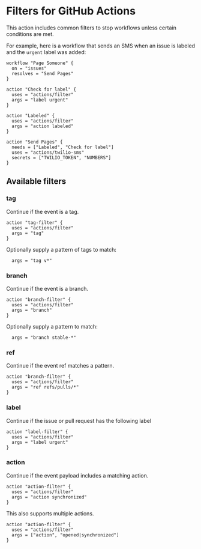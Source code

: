 # Filters for GitHub Actions

This action includes common filters to stop workflows unless certain conditions are met.

For example, here is a workflow that sends an SMS when an issue is labeled and the `urgent` label was added:

```workflow
workflow "Page Someone" {
  on = "issues"
  resolves = "Send Pages"
}

action "Check for label" {
  uses = "actions/filter"
  args = "label urgent"
}

action "Labeled" {
  uses = "actions/filter"
  args = "action labeled"
}

action "Send Pages" {
  needs = ["Labeled", "Check for label"]
  uses = "actions/twilio-sms"
  secrets = ["TWILIO_TOKEN", "NUMBERS"]
}
```

## Available filters

### tag

Continue if the event is a tag.

```workflow
action "tag-filter" {
  uses = "actions/filter"
  args = "tag"
}
```

Optionally supply a pattern of tags to match:

```workflow
  args = "tag v*"
```

### branch

Continue if the event is a branch.

```workflow
action "branch-filter" {
  uses = "actions/filter"
  args = "branch"
}
```

Optionally supply a pattern to match:

```workflow
  args = "branch stable-*"
```

### ref

Continue if the event ref matches a pattern.

```workflow
action "branch-filter" {
  uses = "actions/filter"
  args = "ref refs/pulls/*"
}
```

### label

Continue if the issue or pull request has the following label

```workflow
action "label-filter" {
  uses = "actions/filter"
  args = "label urgent"
}
```

### action

Continue if the event payload includes a matching action.

```workflow
action "action-filter" {
  uses = "actions/filter"
  args = "action synchronized"
}
```

This also supports multiple actions.

```workflow
action "action-filter" {
  uses = "actions/filter"
  args = ["action", "opened|synchronized"]
}
```
